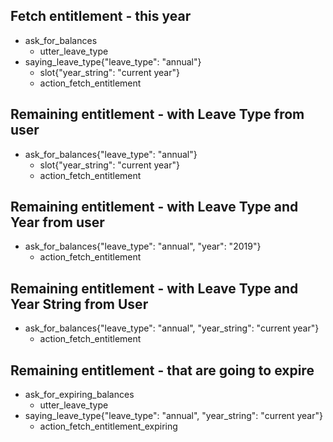 ## Fetch entitlement - this year
* ask_for_balances
    - utter_leave_type
* saying_leave_type{"leave_type": "annual"}
    - slot{"year_string": "current year"}
    - action_fetch_entitlement

## Remaining entitlement - with Leave Type from user
* ask_for_balances{"leave_type": "annual"}
    - slot{"year_string": "current year"}
    - action_fetch_entitlement

## Remaining entitlement - with Leave Type and Year from user
* ask_for_balances{"leave_type": "annual", "year": "2019"}
    - action_fetch_entitlement

## Remaining entitlement - with Leave Type and Year String from User
* ask_for_balances{"leave_type": "annual", "year_string": "current year"}
    - action_fetch_entitlement

<!-- ## Remaining entitlement - with Leave Type and reference number from user
* ask_for_balances{"leave_type": "annual", "reference": "ADP243"}
    - action_fetch_entitlement -->

## Remaining entitlement - that are going to expire
* ask_for_expiring_balances
    - utter_leave_type
* saying_leave_type{"leave_type": "annual", "year_string": "current year"}
    - action_fetch_entitlement_expiring
